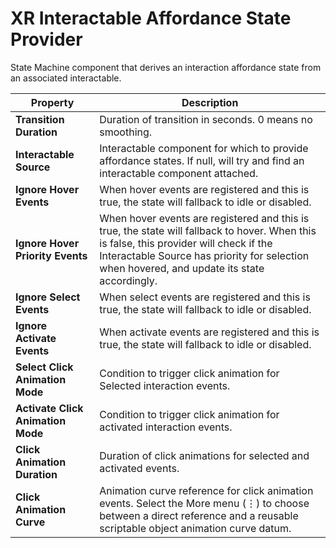 # XR Interactable Affordance State Provider

State Machine component that derives an interaction affordance state from an associated interactable.

| **Property** | **Description** |
|---|---|
| **Transition Duration** | Duration of transition in seconds. 0 means no smoothing. |
| **Interactable Source** | Interactable component for which to provide affordance states. If null, will try and find an interactable component attached. |
| **Ignore Hover Events** | When hover events are registered and this is true, the state will fallback to idle or disabled. |
| **Ignore Hover Priority Events** | When hover events are registered and this is true, the state will fallback to hover. When this is false, this provider will check if the Interactable Source has priority for selection when hovered, and update its state accordingly. |
| **Ignore Select Events** | When select events are registered and this is true, the state will fallback to idle or disabled. |
| **Ignore Activate Events** | When activate events are registered and this is true, the state will fallback to idle or disabled. |
| **Select Click Animation Mode** | Condition to trigger click animation for Selected interaction events. |
| **Activate Click Animation Mode** | Condition to trigger click animation for activated interaction events. |
| **Click Animation Duration** | Duration of click animations for selected and activated events. |
| **Click Animation Curve** | Animation curve reference for click animation events. Select the More menu (&#8942;) to choose between a direct reference and a reusable scriptable object animation curve datum. |
